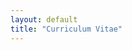 ```yaml
---
layout: default
title: "Curriculum Vitae"
---
```


<object data="{{ site.url }}{{ site.baseurl }}/anna_wang-website.pdf" width="1000" height="1000" type='application/pdf'></object>
